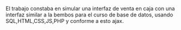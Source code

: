 El trabajo constaba en simular una interfaz de venta en caja con una interfaz similar a la bembos para el curso de base de datos, usando SQL,HTML,CSS,JS,PHP y conforme a esto ajax.
